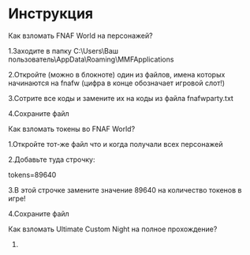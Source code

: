 # Инструкция

Как взломать FNAF World на персонажей?

1.Заходите в папку C:\Users\Ваш пользователь\AppData\Roaming\MMFApplications

2.Откройте (можно в блокноте) один из файлов, имена которых начинаются на fnafw (цифра в конце обозначает игровой слот!)

3.Сотрите все коды и замените их на коды из файла fnafwparty.txt

4.Сохраните файл

Как взломать токены во FNAF World?

1.Откройте тот-же файл что и когда получали всех персонажей

2.Добавьте туда строчку:

tokens=89640

3.В этой строчке замените значение 89640 на количество токенов в игре!

4.Сохраните файл

Как взломать Ultimate Custom Night на полное прохождение?

1.
